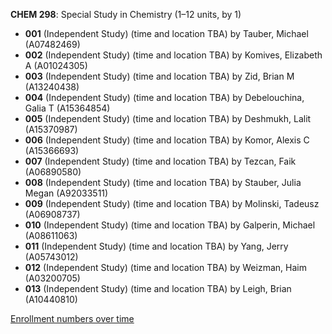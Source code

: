 **CHEM 298**: Special Study in Chemistry (1–12 units, by 1)

- **001** (Independent Study) (time and location TBA) by Tauber, Michael (A07482469)
- **002** (Independent Study) (time and location TBA) by Komives, Elizabeth A (A01024305)
- **003** (Independent Study) (time and location TBA) by Zid, Brian M (A13240438)
- **004** (Independent Study) (time and location TBA) by Debelouchina, Galia T (A15364854)
- **005** (Independent Study) (time and location TBA) by Deshmukh, Lalit (A15370987)
- **006** (Independent Study) (time and location TBA) by Komor, Alexis C (A15366693)
- **007** (Independent Study) (time and location TBA) by Tezcan, Faik (A06890580)
- **008** (Independent Study) (time and location TBA) by Stauber, Julia Megan (A92033511)
- **009** (Independent Study) (time and location TBA) by Molinski, Tadeusz (A06908737)
- **010** (Independent Study) (time and location TBA) by Galperin, Michael (A08611063)
- **011** (Independent Study) (time and location TBA) by Yang, Jerry (A05743012)
- **012** (Independent Study) (time and location TBA) by Weizman, Haim (A03200705)
- **013** (Independent Study) (time and location TBA) by Leigh, Brian (A10440810)

[Enrollment numbers over time](./CHEM298.tsv)
